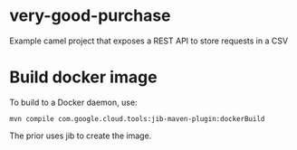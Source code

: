 # very-good-purchase
Example camel project that exposes a REST API to store requests in a CSV

# Build docker image
To build to a Docker daemon, use:
```
mvn compile com.google.cloud.tools:jib-maven-plugin:dockerBuild
```
The prior uses jib to create the image.
